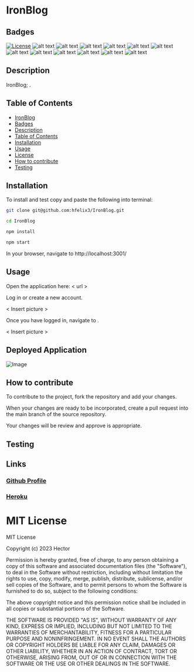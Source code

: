 # IronBlog

## Badges

[![License](https://img.shields.io/badge/License-MIT-blue.svg)](https://opensource.org/licenses/MIT)
![alt text](https://img.shields.io/badge/mac%20os-000000?style=for-the-badge&logo=apple&logoColor=white)
![alt text](https://img.shields.io/badge/JavaScript-F7DF1E?style=for-the-badge&logo=javascript&logoColor=black)
![alt text](https://img.shields.io/badge/Heroku-430098?style=for-the-badge&logo=heroku&logoColor=white)
![alt text](https://img.shields.io/badge/Edx-193A3E?style=for-the-badge&logo=edx&logoColor=white)
![alt text](https://img.shields.io/badge/prettier-1A2C34?style=for-the-badge&logo=prettier&logoColor=F7BA3E)
![alt text](https://img.shields.io/badge/eslint-3A33D1?style=for-the-badge&logo=eslint&logoColor=white)
![alt text](https://img.shields.io/badge/CSS3-1572B6?style=for-the-badge&logo=css3&logoColor=white)
![alt text](https://img.shields.io/badge/Handlebars.js-000000.svg?style=for-the-badge&logo=handlebarsdotjs&logoColor=white)
![alt text](https://img.shields.io/badge/npm-CB3837.svg?style=for-the-badge&logo=npm&logoColor=white)
![alt text](https://img.shields.io/badge/MySQL-4479A1.svg?style=for-the-badge&logo=MySQL&logoColor=white)
![alt text](https://img.shields.io/badge/Sequelize-52B0E7.svg?style=for-the-badge&logo=Sequelize&logoColor=white)
![alt text](https://img.shields.io/badge/Express-000000.svg?style=for-the-badge&logo=Express&logoColor=white)

## Description

IronBlog; .

## Table of Contents

- [IronBlog](#IronBlog)
- [Badges](#Badges)
- [Description](#Description)
- [Table of Contents](#Table-of-contents)
- [Installation](#Installation)
- [Usage](#Usage)
- [License](#License)
- [How to contribute](#How-to-contribute)
- [Testing](#testing)

## Installation

To install and test copy and paste the following into terminal:

```Bash
git clone git@github.com:hfelix3/IronBlog.git

cd IronBlog

npm install

npm start

```

In your browser, navigate to http://localhost:3001/

## Usage

Open the application here: < url >

Log in or create a new account.

< Insert picture >

Once you have logged in, navigate to .

< Insert picture >

## Deployed Application

![Image](./public/images/localhost_3001.png)

## How to contribute

To contribute to the project, fork the repository and add your changes.

When your changes are ready to be incorporated, create a pull request into the main branch of the source repository.

Your changes will be review and approve is appropriate.

## Testing

## Links

### [Github Profile](https://github.com/hfelix3/IronBlog/)

### [Heroku]()

# MIT License

MIT License

Copyright (c) 2023 Hector

Permission is hereby granted, free of charge, to any person obtaining a copy
of this software and associated documentation files (the "Software"), to deal
in the Software without restriction, including without limitation the rights
to use, copy, modify, merge, publish, distribute, sublicense, and/or sell
copies of the Software, and to permit persons to whom the Software is
furnished to do so, subject to the following conditions:

The above copyright notice and this permission notice shall be included in all
copies or substantial portions of the Software.

THE SOFTWARE IS PROVIDED "AS IS", WITHOUT WARRANTY OF ANY KIND, EXPRESS OR
IMPLIED, INCLUDING BUT NOT LIMITED TO THE WARRANTIES OF MERCHANTABILITY,
FITNESS FOR A PARTICULAR PURPOSE AND NONINFRINGEMENT. IN NO EVENT SHALL THE
AUTHORS OR COPYRIGHT HOLDERS BE LIABLE FOR ANY CLAIM, DAMAGES OR OTHER
LIABILITY, WHETHER IN AN ACTION OF CONTRACT, TORT OR OTHERWISE, ARISING FROM,
OUT OF OR IN CONNECTION WITH THE SOFTWARE OR THE USE OR OTHER DEALINGS IN THE
SOFTWARE.
